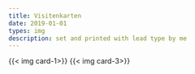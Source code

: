 ```yaml
---
title: Visitenkarten
date: 2019-01-01
types: img
description: set and printed with lead type by me
---
```

{{< img card-1>}}
{{< img card-3>}}

